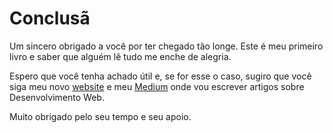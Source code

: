 # Conclusã

Um sincero obrigado a você por ter chegado tão longe. Este é meu primeiro livro e saber que alguém lê tudo me enche de alegria.

Espero que você tenha achado útil e, se for esse o caso, sugiro que você siga meu novo [website](https://www.inspiredwebdev.com/) e meu [Medium](https://medium.com/@labby92) onde vou escrever artigos sobre Desenvolvimento Web.

Muito obrigado pelo seu tempo e seu apoio.
